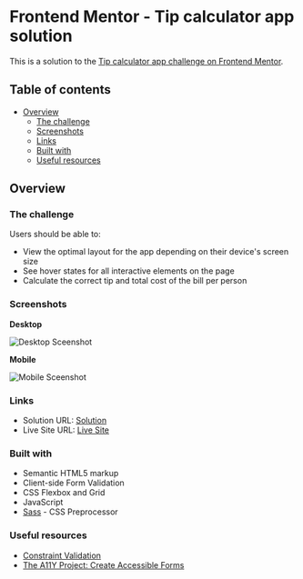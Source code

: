 # Frontend Mentor - Tip calculator app solution

This is a solution to the [Tip calculator app challenge on Frontend Mentor](https://www.frontendmentor.io/challenges/tip-calculator-app-ugJNGbJUX).

## Table of contents

- [Overview](#overview)
  - [The challenge](#the-challenge)
  - [Screenshots](#screenshots)
  - [Links](#links)
  - [Built with](#built-with)
  - [Useful resources](#useful-resources)

## Overview

### The challenge

Users should be able to:

- View the optimal layout for the app depending on their device's screen size
- See hover states for all interactive elements on the page
- Calculate the correct tip and total cost of the bill per person

### Screenshots

**Desktop**

![Desktop Sceenshot]()

**Mobile**

![Mobile Sceenshot]()

### Links
- Solution URL: [Solution]()
- Live Site URL: [Live Site](https://a-woodworth.github.io/tip_calculator_app/)

### Built with

- Semantic HTML5 markup
- Client-side Form Validation
- CSS Flexbox and Grid
- JavaScript
- [Sass](https://sass-lang.com/) - CSS Preprocessor

### Useful resources

- [Constraint Validation](https://developer.mozilla.org/en-US/docs/Web/HTML/Constraint_validation)
- [The A11Y Project: Create Accessible Forms](https://www.a11yproject.com/posts/how-to-write-accessible-forms/)
